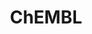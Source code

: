 ---
bigquery: https://console.cloud.google.com/bigquery?p=patents-public-data&d=ebi_chembl&page=dataset
citation: '"The ChEMBL database in 2017." Anna Gaulton, Anne Hersey, Michał Nowotka,
  A Patrícia Bento, Jon Chambers, David Mendez, Prudence Mutowo, Francis Atkinson,
  Louisa J Bellis, Elena Cibrián-Uhalte, Mark Davies, Nathan Dedman, Anneli Karlsson,
  María Paula Magariños, John P Overington, George Papadatos, Ines Smit, Andrew R
  Leach Nucleic acids Research (2017) 45 (Database Issue), D945-D954'
contributors: European Bioinformatics Institute
cost: None
description: ChEMBL Data is a manually curated database of small molecules used in
  drug discovery, including information about existing patented drugs.
documentation: 'schema: https://www.ebi.ac.uk/chembl/db_schema


  '
last_edit: 04/11/2022, 05:36:35
location: https://console.cloud.google.com/marketplace/product/google_patents_public_datasets/chembl
maintained_by: EMBL-EBI, an outstation of European Molecular Biology Laboratory
related_publications: '

  ChEMBL: towards direct deposition of bioassay data.


  Mendez D, Gaulton A, Bento AP, Chambers J, De Veij M, Félix E, Magariños MP, Mosquera
  JF, Mutowo P, Nowotka M, Gordillo-Marañón M, Hunter F, Junco L, Mugumbate G, Rodriguez-Lopez
  M, Atkinson F, Bosc N, Radoux CJ, Segura-Cabrera A, Hersey A, Leach AR.


  — Nucleic Acids Res. 2019; 47(D1):D930-D940. doi: 10.1093/nar/gky1075

  '
schema_fields:
- title
- ddd_id
- ddd_units
- assay_desc
- assay_tax_id
- chebi_par_id
- who_name
- variant_id
- cx_most_apka
- curated_by
- parent_id
- applicant_full_name
- warning_id
- level2
- alert_set_id
- mc_target_type
- job_id
- metref_id
- binding_site_comment
- ref_id
- bao_format
- curation_comment
- usan_stem_id
- protclasssyn_id
- drug_record_id
- sequence_md5sum
- assay_subcellular_fraction
- l7
- lle
- helm_notation
- drugind_id
- activity_id
- normal_range_min
- src_description
- warning_year
- acd_most_apka
- action_type
- standard_upper_value
- nda_type
- parameter_value
- warning_type
- chembl_id
- hrac_code
- l2
- patent_use_code
- cpd_str_alert_id
- molecular_mechanism
- synonyms
- mechanism_of_action
- prodrug
- hbd_lipinski
- updated_by
- le
- oral
- level3
- subgroup
- active_ingredient
- indref_id
- cell_id
- species_group_flag
- inorganic_flag
- last_active
- journal
- num_ro5_violations
- frac_code
- prediction_method
- l6
- first_approval
- withdrawn_country
- withdrawn_flag
- heavy_atoms
- version
- num_alerts
- molregno
- standard_inchi_key
- compound_name
- parenteral
- warning_description
- level4
- label
- level3_description
- l3
- disease_efficacy
- approval_date
- therapeutic_flag
- level1
- bao_endpoint
- assay_cell_type
- cellosaurus_id
- compsyn_id
- targcomp_id
- molecular_species
- drug_substance_flag
- hba_lipinski
- activity_count
- warnref_id
- isoform
- compd_id
- units
- polymer_flag
- tid
- sei
- metabolite_record_id
- doc_id
- ref_url
- standard_relation
- acd_logd
- qed_weighted
- mec_id
- smarts
- acd_logp
- cx_logp
- syn_type
- publication_number
- bei
- level5
- mol_atc_id
- as_id
- sequence
- protein_class_desc
- cell_source_tissue
- mecref_id
- direct_interaction
- record_id
- hba
- bto_id
- standard_text_value
- assay_organism
- published_units
- warning_country
- ingredient
- usan_stem
- trade_name
- parent_type
- acd_most_bpka
- target_type
- mc_tax_id
- num_lipinski_ro5_violations
- withdrawn_class
- domain_name
- homologue
- protein_class_id
- withdrawn_year
- alogp
- ad_type
- tbl
- strength
- indication_class
- short_name
- max_phase
- tid_fixed
- met_id
- upper_value
- aromatic_rings
- name
- aidx
- confidence_score
- cell_source_tax_id
- biocomp_id
- level4_description
- tax_id
- standard_value
- organism
- domain_type
- stem_class
- smid
- standard_inchi
- standard_flag
- usan_substem
- creation_date
- stem
- relationship_type
- annotation
- status
- oc_id
- full_mwt
- db_version
- relation
- clo_id
- type
- parent_go_id
- topical
- first_page
- target_desc
- structure_type
- targrel_id
- doi
- entity_type
- co_stem_id
- met_conversion
- source_domain_id
- assay_test_type
- published_relation
- molfile
- mesh_id
- related_tid
- relationship
- pathway_id
- issue
- mc_target_name
- innovator_company
- ref_type
- parent_molregno
- dosed_ingredient
- result_flag
- mechanism_comment
- db_source
- assay_id
- toid
- ddd_comment
- stat
- ap_id
- l8
- research_stem
- value
- class_type
- drug_product_flag
- data_validity_comment
- authors
- assay_source
- target_mapping
- irac_class_id
- path
- mw_freebase
- doc_type
- confidence
- tissue_id
- assay_strain
- assay_category
- bao_id
- company
- aspect
- last_page
- major_class
- mesh_heading
- l1
- mc_organism
- ro3_pass
- alert_id
- patent_no
- src_short_name
- description
- published_value
- atc_code
- full_molformula
- warning_class
- molecule_type
- normal_range_max
- set_name
- src_compound_id
- src_assay_id
- l5
- mol_irac_id
- predbind_id
- component_synonym
- mol_frac_id
- qudt_units
- substrate_record_id
- assay_class_id
- uberon_id
- efo_id
- text_value
- src_id
- level1_description
- cx_logd
- cell_source_organism
- entity_id
- class_level
- usan_stem_definition
- component_type
- caloha_id
- standard_units
- level2_description
- pathway_key
- activity_comment
- l4
- who_extra
- potential_duplicate
- actsm_id
- ass_cls_map_id
- selectivity_comment
- relationship_desc
- dosage_form
- cell_ontology_id
- rtb
- domain_id
- start_position
- canonical_smiles
- downgraded
- end_position
- formulation_id
- protein_class_synonym
- met_comment
- log_id
- hbd
- patent_expire_date
- submission_date
- withdrawn_reason
- volume
- component_id
- previous_company
- ddd_admr
- rgid
- orig_description
- parameter_type
- published_type
- go_id
- efo_term
- hrac_class_id
- cell_name
- chirality
- delist_flag
- standard_type
- pref_name
- ridx
- priority
- source
- comp_go_id
- molsyn_id
- assay_tissue
- mc_target_accession
- pchembl_value
- compound_key
- mol_hrac_id
- idx
- mutation
- uo_units
- active_molregno
- cl_lincs_id
- domain_description
- ddd_value
- res_stem_id
- enzyme_name
- assay_param_id
- abstract
- first_in_class
- year
- route
- frac_class_id
- site_id
- cx_most_bpka
- patent_id
- prod_pat_id
- site_name
- psa
- std_act_id
- cell_description
- comments
- comp_class_id
- irac_code
- country
- site_residues
- cidx
- product_id
- accession
- enzyme_tid
- updated_on
- definition
- max_phase_for_ind
- black_box_warning
- sitecomp_id
- natural_product
- usan_year
- pubmed_id
- alert_name
- mw_monoisotopic
- assay_type
- availability_type
shortname: chembl
tags:
- biotechnology
- health
- chemical
- bioinformatics
- medical
terms_of_use: CC BY-SA 3.0
title: ChEMBL
uuid: e232a192-965c-4ec9-904c-155b6dfe56c5
---